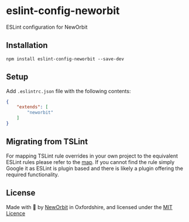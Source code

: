 # eslint-config-neworbit

ESLint configuration for NewOrbit

## Installation
`npm install eslint-config-neworbit --save-dev`

## Setup

Add `.eslintrc.json` file with the following contents:

```json
{
    "extends": [
        "neworbit"
    ]
}
```

## Migrating from TSLint

For mapping TSLint rule overrides in your own project to the equivalent ESLint rules please refer to the [map](https://github.com/typescript-eslint/typescript-eslint/blob/master/packages/eslint-plugin/ROADMAP.md). If you cannot find the rule simply Google it as ESLint is plugin based and there is likely a plugin offering the required functionality.

## License

Made with :sparkling_heart: by [NewOrbit](https://www.neworbit.co.uk/) in Oxfordshire, and licensed under the [MIT Licence](LICENCE)
